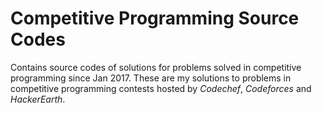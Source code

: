 # Competitive Programming Source Codes
Contains source codes of solutions for problems solved in competitive programming since Jan 2017.
These are my solutions to problems in competitive programming contests hosted by *Codechef*, *Codeforces* and *HackerEarth*.
